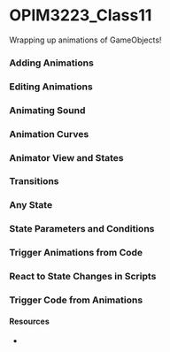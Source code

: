 # OPIM3223_Class11
Wrapping up animations of GameObjects!

### Adding Animations

### Editing Animations

### Animating Sound

### Animation Curves

### Animator View and States

### Transitions

### Any State

### State Parameters and Conditions

### Trigger Animations from Code

### React to State Changes in Scripts

### Trigger Code from Animations


#### Resources
- 
